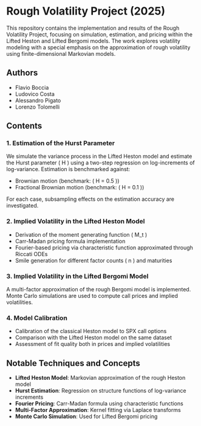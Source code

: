 # Rough Volatility Project (2025)

This repository contains the implementation and results of the Rough Volatility Project, focusing on simulation, estimation, and pricing within the Lifted Heston and Lifted Bergomi models. The work explores volatility modeling with a special emphasis on the approximation of rough volatility using finite-dimensional Markovian models.

## Authors

- Flavio Boccia  
- Ludovico Costa  
- Alessandro Pigato  
- Lorenzo Tolomelli

## Contents

### 1. Estimation of the Hurst Parameter

We simulate the variance process in the Lifted Heston model and estimate the Hurst parameter \( H \) using a two-step regression on log-increments of log-variance. Estimation is benchmarked against:

- Brownian motion (benchmark: \( H = 0.5 \))
- Fractional Brownian motion (benchmark: \( H = 0.1 \))

For each case, subsampling effects on the estimation accuracy are investigated.

### 2. Implied Volatility in the Lifted Heston Model

- Derivation of the moment generating function \( M_t \)
- Carr-Madan pricing formula implementation
- Fourier-based pricing via characteristic function approximated through Riccati ODEs
- Smile generation for different factor counts \( n \) and maturities

### 3. Implied Volatility in the Lifted Bergomi Model

A multi-factor approximation of the rough Bergomi model is implemented. Monte Carlo simulations are used to compute call prices and implied volatilities.

### 4. Model Calibration

- Calibration of the classical Heston model to SPX call options
- Comparison with the Lifted Heston model on the same dataset
- Assessment of fit quality both in prices and implied volatilities

## Notable Techniques and Concepts

- **Lifted Heston Model**: Markovian approximation of the rough Heston model
- **Hurst Estimation**: Regression on structure functions of log-variance increments
- **Fourier Pricing**: Carr-Madan formula using characteristic functions
- **Multi-Factor Approximation**: Kernel fitting via Laplace transforms
- **Monte Carlo Simulation**: Used for Lifted Bergomi pricing
